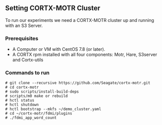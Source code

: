 ## Setting CORTX-MOTR Cluster

To run our experiments we need a CORTX-MOTR cluster up and running with an S3 Server.

### Prerequisites

- A Computer or VM with CentOS 7.8 (or later).
- A CORTX rpm installed with all four components: Motr, Hare, S3server and Cortx-utils 


### Commands to run

```
# git clone --recursive https://github.com/Seagate/cortx-motr.git
# cd cortx-motr
# sudo scripts/install-build-deps
# scripts/m0 make or rebuild
# hctl status
# hctl shutdown
# hctl bootstrap --mkfs ~/demo_cluster.yaml
# cd ~/cortx-motr/fdmi/plugins
# ./fdmi_app_word_count

```

